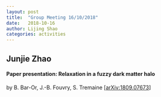 ```yaml
---
layout: post
title:  "Group Meeting 16/10/2018"
date:   2018-10-16
author: Lijing Shao
categories: activities
---
```


## Junjie Zhao

#### Paper presentation: Relaxation in a fuzzy dark matter halo

by B. Bar-Or, J.-B. Fouvry, S. Tremaine [[arXiv:1809.07673](https://arxiv.org/abs/1809.07673)]

